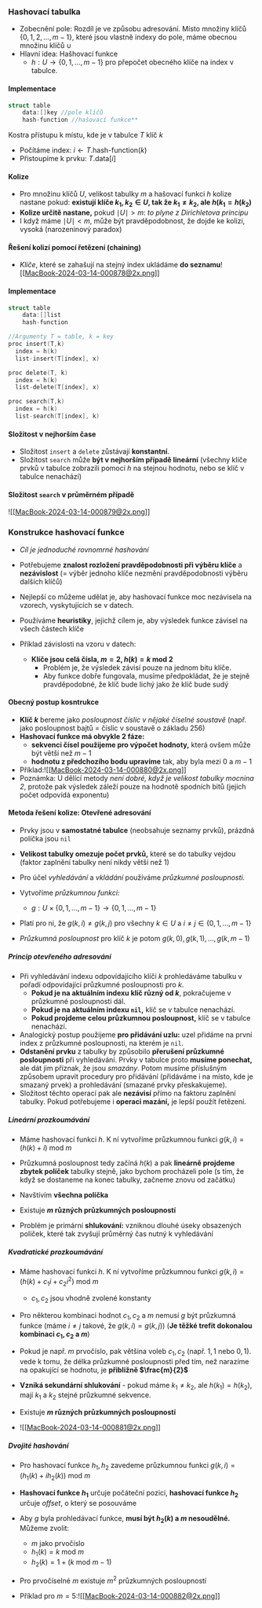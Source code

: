 ### Hashovací tabulka
- Zobecnění pole: Rozdíl je ve způsobu adresování. Místo množiny klíčů $\{ 0, 1, 2, ..., m-1\}$, které jsou vlastně indexy do pole, máme obecnou množinu klíčů $\cup$
- Hlavní idea: Hašhovací funkce
	- $h: U \rightarrow \{0, 1, ..., m-1\}$
	  pro přepočet obecného klíče na index v tabulce.

#### Implementace
```C
struct table
	data:[]key //pole klíčů
	hash-function //hašovací funkce**
```

Kostra přístupu k místu, kde je v tabulce $T$ klíč $k$
- Počítáme index: $i \leftarrow T.\text{hash-function}(k)$
- Přistoupíme k prvku: $T.\text{data}[i]$

#### Kolize
- Pro množinu klíčů $U$, velikost tabulky $m$ a hašovací funkci $h$ kolize nastane pokud: **existují klíče $k_{1}, k_{2} \in U,$ tak že $k_{1} \neq k_{2},$ ale $h(k_{1} = h(k_{2})$**
- **Kolize určitě nastane,** pokud $\mid U \mid > m$: *to plyne z Dirichletova principu*
- I když máme $\mid U \mid < m,$ může být pravděpodobnost, že dojde ke kolizi, vysoká (narozeninový paradox)

#### Řešení kolizí pomocí řetězení (chaining)
- *Klíče*, které se zahašují na stejný index ukládáme **do seznamu**![[MacBook-2024-03-14-000878@2x.png]]

#### Implementace
```C
struct table
	data:[]list 
	hash-function
```
```C
//Argumenty T = table, k = key
proc insert(T,k)
  index = h(k)
  list-insert(T[index], x)
```
```C
proc delete(T, k)
  index = h(k)
  list-delete(T[index], x)
```
```C
proc search(T,k)
  index = h(k)
  list-search(T[index], k)
```

#### Složitost v nejhorším čase
- Složitost `insert` a `delete` zůstávají **konstantní**.
- Složitost `search` může **být v nejhorším případě lineární** (všechny klíče prvků v tabulce zobrazili pomocí $h$ na stejnou hodnotu, nebo se klíč v tabulce nenachází)

#### Složitost `search` v průměrném případě
![[MacBook-2024-03-14-000879@2x.png]]

### Konstrukce hashovací funkce
- *Cíl je jednoduché rovnomrné hashování*
- Potřebujeme **znalost rozložení pravděpodobnosti při výběru klíče** a **nezávislost** (= výběr jednoho klíče nezmění pravděpodobnosti výběru dalších klíčů)
- Nejlepší co můžeme udělat je, aby hashovací funkce moc nezávisela na vzorech, vyskytujících se v datech.
- Používáme **heuristiky**, jejichž cílem je, aby výsledek funkce závisel na všech částech klíče

- Příklad závislosti na vzoru v datech:
	- **Klíče jsou celá čísla, $m = 2, h(k) = k \text{ mod } 2$**
		- Problém je, že výsledek závisí pouze na jednom bitu klíče.
		- Aby funkce dobře fungovala, musíme předpokládat, že je stejně pravděpodobné, že klíč bude lichý jako že klíč bude sudý

#### Obecný postup kosntrukce
- **Klíč $k$** bereme jako *posloupnost číslic v nějaké číselné soustavě* (např. jako posloupnost bajtů = číslic v soustavě o základu $256$)
- **Hashovací funkce má obvykle $2$ fáze:**
	- **sekvenci čísel použijeme pro výpočet hodnoty,** která ovšem může být větší než $m-1$
	- **hodnotu z předchozího bodu upravíme** tak, aby byla mezi $0$ a $m-1$
- Příklad:![[MacBook-2024-03-14-000880@2x.png]]
- Poznámka: U dělící metody *není dobré, když je velikost tabulky mocnina $2$*, protože pak výsledek záleží pouze na hodnotě spodních bitů (jejich počet odpovídá exponentu)

#### Metoda řešení kolize: Otevřené adresování
- Prvky jsou v **samostatné tabulce** (neobsahuje seznamy prvků), prázdná políčka jsou `nil`
- **Velikost tabulky omezuje počet prvků,** které se do tabulky vejdou (faktor zaplnění tabulky není nikdy větší než $1$)

- Pro účel *vyhledávání* a *vkládání* používáme *průzkumné posloupnosti.*
- Vytvoříme *průzkumnou funkci:*
	- $g: U \times \{0, 1, ..., m-1\} \rightarrow \{0, 1, ..., m-1\}$
- Platí pro ni, že $g(k, i) \neq g(k, j) \text{ pro všechny } k \in U \text{ a } i \neq j \in \{0, 1, ..., m-1\}$
- *Průzkumná posloupnost* pro klíč $k$ je potom $g(k,0), g(k,1), ..., g(k, m-1)$

##### Princip otevřeného adresování
- Při vyhledávání indexu odpovídajícího klíči $k$ prohledáváme tabulku v pořadí odpovídající průzkumné posloupnosti pro $k$.
	- **Pokud je na aktuálním indexu klíč různý od $k$**, pokračujeme v průzkumné posloupnosti dál.
	- **Pokud je na aktuálním indexu `nil`,** klíč se v tabulce nenachází.
	- **Pokud projdeme celou průzkumnou posloupnost,** klíč se v tabulce nenachází.
- Analogický postup použijeme **pro přidávání uzlu:** uzel přidáme na první index z průzkumné posloupnosti, na kterém je `nil`.
- **Odstanění prvku** z tabulky by způsobilo **přerušení průzkumné posloupnosti** při vyhledávání. Prvky v tabulce proto **musíme ponechat,** ale dát jim příznak, že jsou *smazány*. Potom musíme příslušným způsobem upravit procedury pro přidávání (přidáváme i na místo, kde je smazaný prvek) a prohledávání (smazané prvky přeskakujeme).
- Složitost těchto operací pak ale **nezávisí** přímo na faktoru zaplnění tabulky. Pokud potřebujeme i **operaci mazání,** je lepší použít řetězení.

##### Lineární prozkoumávání
- Máme hashovací funkci $h$. K ní vytvoříme průzkumnou funkci $g(k,i) = (h(k) + i) \text{ mod } m$
- Průzkumná posloupnost tedy začíná $h(k)$ a pak **lineárně projdeme zbytek políček** tabulky stejně, jako bychom procházeli pole (s tím, že když se dostaneme na konec tabulky, začneme znovu od začátku)

- Navštívím **všechna políčka**
- Existuje **$m$ různých průzkumných posloupností**
- Problém je primární **shlukování:** vzniknou dlouhé úseky obsazených políček, které tak zvyšují průměrný čas nutný k vyhledávání

##### Kvadratické prozkoumávání
- Máme hashovací funkci $h$. K ní vytvoříme průzkumnou funkci $g(k, i) = (h(k) + c_{1}i + c_{2}i^{2}) \text{ mod } m$
	- $c_{1}, c_{2}$ jsou vhodně zvolené konstanty

- Pro některou kombinaci hodnot $c_{1}, c_{2}$ a $m$ nemusí $g$ být průzkumná funkce (máme $i \neq j$ takové, že $g(k,i) = g(k,j))$ (**Je těžké trefit dokonalou kombinaci $c_{1}, c_{2}$ a $m$**)
- Pokud je např. $m$ prvočíslo, pak většina voleb $c_{1}, c_{2}$ (např. $1,1$ nebo $0,1$). vede k tomu, že délka průzkumné posloupnosti před tím, než narazíme na opakující se hodnotu, je **přibližně $\frac{m}{2}$**

- **Vzniká sekundární shlukování** - pokud máme $k_{1} \neq k_{2}$, ale $h(k_{1}) = h(k_{2})$, mají $k_{1}$ a $k_{2}$ stejné průzkumné sekvence.
- Existuje **$m$ různých průzkumných posloupností**
- ![[MacBook-2024-03-14-000881@2x.png]]

##### Dvojité hashování
- Pro hashovací funkce $h_{1}, h_{2}$ zavedeme průzkumnou funkci $g(k, i) = (h_{1}(k) + ih_{2}(k)) \text{ mod } m$
- **Hashovací funkce $h_{1}$** určuje počáteční pozici, **hashovací funkce $h_{2}$** určuje *offset*, o který se posouváme

- Aby $g$ byla prohledávací funkce, **musí být $h_{2}(k)$ a $m$ nesoudělné.** Můžeme zvolit:
	- $m$ jako prvočíslo
	- $h_{1}(k) = k \text{ mod } m$
	- $h_{2}(k) = 1 + (k \text{ mod } m-1)$
- Pro prvočíselné $m$ existuje $m^{2}$ průzkumných posloupností
- Příklad pro $m = 5$:![[MacBook-2024-03-14-000882@2x.png]]
